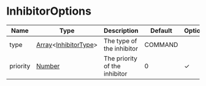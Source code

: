 # InhibitorOptions

| Name     | Type                                                                                                                                           | Description                   | Default | Optional |
| -------- | ---------------------------------------------------------------------------------------------------------------------------------------------- | ----------------------------- | ------- | -------- |
| type     | [Array](https://developer.mozilla.org/en-US/docs/Web/JavaScript/Reference/Global_Objects/Array)<[InhibitorType](./InhibitorTypeResolvable.md)> | The type of the inhibitor     | COMMAND |          |
| priority | [Number](https://developer.mozilla.org/en-US/docs/Web/JavaScript/Reference/Global_Objects/Number)                                              | The priority of the inhibitor | 0       | ✓        |

